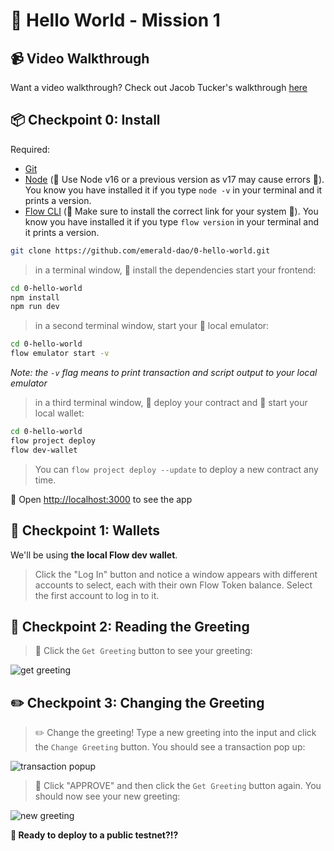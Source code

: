 # 🚩 Hello World - Mission 1

## 📹 Video Walkthrough

Want a video walkthrough? Check out Jacob Tucker's walkthrough [here](https://www.youtube.com/watch?v=4HiXSGES8_o)

## 📦 Checkpoint 0: Install

Required:

- [Git](https://git-scm.com/downloads)
- [Node](https://nodejs.org/dist/latest-v16.x/) (🧨 Use Node v16 or a previous version as v17 may cause errors 🧨). You know you have installed it if you type `node -v` in your terminal and it prints a version.
- [Flow CLI](https://docs.onflow.org/flow-cli/install/) (🧨 Make sure to install the correct link for your system 🧨). You know you have installed it if you type `flow version` in your terminal and it prints a version.

```sh
git clone https://github.com/emerald-dao/0-hello-world.git
```

> in a terminal window, 📱 install the dependencies start your frontend:

```sh
cd 0-hello-world
npm install
npm run dev
```

> in a second terminal window, start your 👷‍ local emulator:

```bash
cd 0-hello-world
flow emulator start -v
```

_Note: the `-v` flag means to print transaction and script output to your local emulator_

> in a third terminal window, 💾 deploy your contract and 💸 start your local wallet:

```bash
cd 0-hello-world
flow project deploy
flow dev-wallet
```

> You can `flow project deploy --update` to deploy a new contract any time.

📱 Open <http://localhost:3000> to see the app

## 👛 Checkpoint 1: Wallets

We'll be using **the local Flow dev wallet**.

> Click the "Log In" button and notice a window appears with different accounts to select, each with their own Flow Token balance. Select the first account to log in to it.

## 📘 Checkpoint 2: Reading the Greeting

> 👀 Click the `Get Greeting` button to see your greeting:

![get greeting](https://i.imgur.com/PsK32ap.png)

## ✏️ Checkpoint 3: Changing the Greeting

> ✏️ Change the greeting! Type a new greeting into the input and click the `Change Greeting` button. You should see a transaction pop up:

![transaction popup](https://i.imgur.com/XByQNZ3.png)

> 👀 Click "APPROVE" and then click the `Get Greeting` button again. You should now see your new greeting:

![new greeting](https://i.imgur.com/cOW1PXB.png)

**📔 Ready to deploy to a public testnet?!?**
